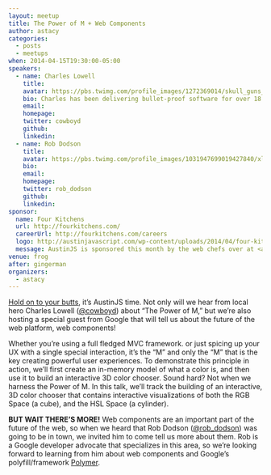 ```yaml
---
layout: meetup
title: The Power of M + Web Components
author: astacy
categories:
  - posts
  - meetups
when: 2014-04-15T19:30:00-05:00
speakers:
  - name: Charles Lowell
    title:
    avatar: https://pbs.twimg.com/profile_images/1272369014/skull_guns_400x400.jpg
    bio: Charles has been delivering bullet-proof software for over 18 years. An avid contributor to open source, he founded <a href="http://frontside.io">the Frontside</a> in 2005 to help businesses deliver game-changing user interfaces to their customers. Also, he really, really, really, really likes to code. Really.
    email:
    homepage:
    twitter: cowboyd
    github:
    linkedin:
  - name: Rob Dodson
    title:
    avatar: https://pbs.twimg.com/profile_images/1031947699019427840/xl6p8ZBu_400x400.jpg
    bio:
    email:
    homepage:
    twitter: rob_dodson
    github:
    linkedin:
sponsor:
  name: Four Kitchens
  url: http://fourkitchens.com/
  careerUrl: http://fourkitchens.com/careers
  logo: http://austinjavascript.com/wp-content/uploads/2014/04/four-kitchens-logo.png
  message: AustinJS is sponsored this month by the web chefs over at <a href="http://fourkitchens.com/">Four Kitchens</a>. Be sure to let them know you appreciate their support, and if you’re a developer looking for a job, check out <a href="http://fourkitchens.com/careers">careers at Four Kitchens</a> or chat with one of their engineers at the meetup.
venue: frog
after: gingerman
organizers:
  - astacy
---
```


[Hold on to your butts][1], it&#8217;s AustinJS time. Not only will we hear from local hero Charles Lowell ([@cowboyd][2]) about &#8220;The Power of M,&#8221; but we&#8217;re also hosting a special guest from Google that will tell us about the future of the web platform, web components!

Whether you&#8217;re using a full fledged MVC framework. or just spicing up your UX with a single special interaction, it&#8217;s the &#8220;M&#8221; and only the &#8220;M&#8221; that is the key creating powerful user experiences. To demonstrate this principle in action, we&#8217;ll first create an in-memory model of what a color is, and then use it to build an interactive 3D color chooser. Sound hard? Not when we harness the Power of M. In this talk, we&#8217;ll track the building of an interactive, 3D color chooser that contains interactive visualizations of both the RGB Space (a cube), and the HSL Space (a cylinder).

**BUT WAIT THERE&#8217;S MORE!** Web components are an important part of the future of the web, so when we heard that Rob Dodson ([@rob_dodson][4]) was going to be in town, we invited him to come tell us more about them. Rob is a Google developer advocate that specializes in this area, so we&#8217;re looking forward to learning from him about web components and Google&#8217;s polyfill/framework [Polymer][5].

[1]: http://butts.ytmnd.com/
[2]: https://twitter.com/cowboyd
[3]: http://frontside.io
[4]: https://twitter.com/rob_dodson
[5]: http://www.polymer-project.org
